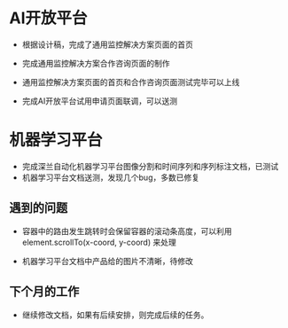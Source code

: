 # AI开放平台
- 根据设计稿，完成了通用监控解决方案页面的首页

- 完成通用监控解决方案合作咨询页面的制作

- 通用监控解决方案页面的首页和合作咨询页面测试完毕可以上线
- 完成AI开放平台试用申请页面联调，可以送测

# 机器学习平台



- 完成深兰自动化机器学习平台图像分割和时间序列和序列标注文档，已测试
- 机器学习平台文档送测，发现几个bug，多数已修复


## 遇到的问题

- 容器中的路由发生跳转时会保留容器的滚动条高度，可以利用 element.scrollTo(x-coord, y-coord) 来处理

- 机器学习平台文档中产品给的图片不清晰，待修改


## 下个月的工作

- 继续修改文档，如果有后续安排，则完成后续的任务。